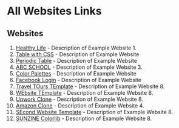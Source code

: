 # All Websites Links

## Websites

1. [Healthy Life](https://healthy-life-199112.netlify.app/) - Description of Example Website 1.
2. [Table with CSS](https://table-with-css-199112.netlify.app/) - Description of Example Website
3. [Periodic Table](https://www.example7.com) - Description of Example Website
4. [ABC SCHOOL](https://abc-school.netlify.app/) - Description of Example Website 3.
5. [Color Palettes](https://color-palettes-199112.netlify.app/) - Description of Example Website
6. [Facebook Login](https://facebook-clone-199112.netlify.app/) - Description of Example Website
7. [Travel TOurs TEmplate](https://travel-tours-199112.netlify.app/) - Description of Example Website 8.
8. [WEbsite TEmplate](https://website-template-199112.netlify.app/) - Description of Example Website 8.
9. [Upwork Clone](https://upwork-clone-199112.netlify.app/) - Description of Example Website 8.
10. [Amazon Clone](https://amazon-clone-199112.netlify.app/) - Description of Example Website 4.
11. [SEcond Website Template](https://second-website-template-199112.netlify.app/) - Description of Example Website 8.
12. [SUNZINE Colorlib](https://sunzine-199112.netlify.app/) - Description of Example Website 8.
